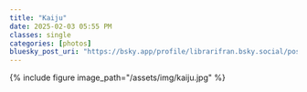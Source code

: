 ```yaml
---
title: "Kaiju"
date: 2025-02-03 05:55 PM
classes: single
categories: [photos]
bluesky_post_uri: "https://bsky.app/profile/librarifran.bsky.social/post/3lhcxa4o37k2p"
---
```

{% include figure image_path="/assets/img/kaiju.jpg" %}

